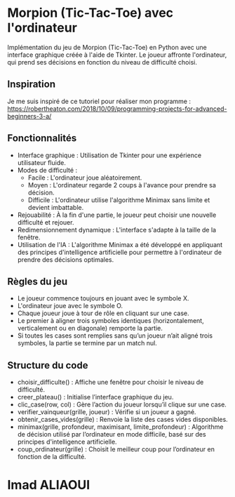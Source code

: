 # Morpion (Tic-Tac-Toe) avec l'ordinateur

Implémentation du jeu de Morpion (Tic-Tac-Toe) en Python avec une interface graphique créée à l'aide de Tkinter. Le joueur affronte l'ordinateur, qui prend ses décisions en fonction du niveau de difficulté choisi.

## Inspiration
Je me suis inspiré de ce tutoriel pour réaliser mon programme : https://robertheaton.com/2018/10/09/programming-projects-for-advanced-beginners-3-a/

## Fonctionnalités

  - Interface graphique : Utilisation de Tkinter pour une expérience utilisateur fluide.
  - Modes de difficulté :
    - Facile : L'ordinateur joue aléatoirement.
    - Moyen : L'ordinateur regarde 2 coups à l'avance pour prendre sa décision.
    - Difficile : L'ordinateur utilise l'algorithme Minimax sans limite et devient imbattable.
  - Rejouabilité : À la fin d'une partie, le joueur peut choisir une nouvelle difficulté et rejouer.
  - Redimensionnement dynamique : L'interface s'adapte à la taille de la fenêtre.
  - Utilisation de l'IA : L'algorithme Minimax a été développé en appliquant des principes d'intelligence artificielle pour permettre à l'ordinateur de prendre des décisions optimales.

## Règles du jeu
  - Le joueur commence toujours en jouant avec le symbole X.
  - L'ordinateur joue avec le symbole O.
  - Chaque joueur joue à tour de rôle en cliquant sur une case.
  - Le premier à aligner trois symboles identiques (horizontalement, verticalement ou en diagonale) remporte la partie.
  - Si toutes les cases sont remplies sans qu’un joueur n’ait aligné trois symboles, la partie se termine par un match nul.

## Structure du code
  - choisir_difficulte() : Affiche une fenêtre pour choisir le niveau de difficulté.
  - creer_plateau() : Initialise l’interface graphique du jeu.
  - clic_case(row, col) : Gère l’action du joueur lorsqu’il clique sur une case.
  - verifier_vainqueur(grille, joueur) : Vérifie si un joueur a gagné.
  - obtenir_cases_vides(grille) : Renvoie la liste des cases vides disponibles.
  - minimax(grille, profondeur, maximisant, limite_profondeur) : Algorithme de décision utilisé par l’ordinateur en mode difficile, basé sur des principes d'intelligence artificielle.
  - coup_ordinateur(grille) : Choisit le meilleur coup pour l’ordinateur en fonction de la difficulté.

# Imad ALIAOUI

